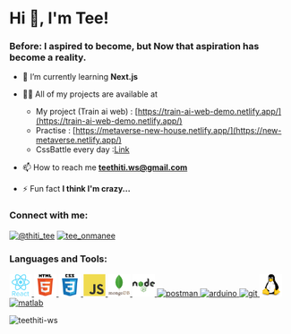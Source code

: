 <h1>Hi 👋, I'm Tee!</h1>
<h3>Before: I aspired to become, but Now that aspiration has become a reality.</h3>

- 🌱 I’m currently learning **Next.js**

- 👨‍💻 All of my projects are available at
  - My project (Train ai web) : [https://train-ai-web-demo.netlify.app/](https://train-ai-web-demo.netlify.app/)
  - Practise : [https://metaverse-new-house.netlify.app/](https://new-metaverse.netlify.app/)
  - CssBattle every day :[Link](https://www.figma.com/file/Vp2g7JK6cFRDUbahsUOtmR/CSSBattle?type=design&node-id=0%3A1&mode=design&t=tHWQasQiihFuh18n-1)

- 📫 How to reach me **teethiti.ws@gmail.com**

- ⚡ Fun fact **I think I'm crazy...**

<h3 align="left">Connect with me:</h3>
<p align="left">
<a href="https://twitter.com/@thiti_tee" target="blank"><img align="center" src="https://raw.githubusercontent.com/rahuldkjain/github-profile-readme-generator/master/src/images/icons/Social/twitter.svg" alt="@thiti_tee" height="30" width="40" /></a>
<a href="https://instagram.com/tee_onmanee" target="blank"><img align="center" src="https://raw.githubusercontent.com/rahuldkjain/github-profile-readme-generator/master/src/images/icons/Social/instagram.svg" alt="tee_onmanee" height="30" width="40" /></a>
</p>

<h3 align="left">Languages and Tools:</h3>
<p align="left"></a> 
<a href="https://reactjs.org/" target="_blank" rel="noreferrer"> <img src="https://raw.githubusercontent.com/devicons/devicon/master/icons/react/react-original-wordmark.svg" alt="react" width="40" height="40"/> </a>
<a href="https://www.w3.org/html/" target="_blank" rel="noreferrer"> <img src="https://raw.githubusercontent.com/devicons/devicon/master/icons/html5/html5-original-wordmark.svg" alt="html5" width="40" height="40"/> </a>  
<a href="https://www.w3schools.com/css/" target="_blank" rel="noreferrer"> <img src="https://raw.githubusercontent.com/devicons/devicon/master/icons/css3/css3-original-wordmark.svg" alt="css3" width="40" height="40"/> </a> 
<a href="https://developer.mozilla.org/en-US/docs/Web/JavaScript" target="_blank" rel="noreferrer"> <img src="https://raw.githubusercontent.com/devicons/devicon/master/icons/javascript/javascript-original.svg" alt="javascript" width="40" height="40"/> </a> 
<a href="https://www.mongodb.com/" target="_blank" rel="noreferrer"> <img src="https://raw.githubusercontent.com/devicons/devicon/master/icons/mongodb/mongodb-original-wordmark.svg" alt="mongodb" width="40" height="40"/> </a> 
<a href="https://nodejs.org" target="_blank" rel="noreferrer"> <img src="https://raw.githubusercontent.com/devicons/devicon/master/icons/nodejs/nodejs-original-wordmark.svg" alt="nodejs" width="40" height="40"/> </a> 
<a href="https://postman.com" target="_blank" rel="noreferrer"> <img src="https://www.vectorlogo.zone/logos/getpostman/getpostman-icon.svg" alt="postman" width="40" height="40"/> 
<a href="https://www.arduino.cc/" target="_blank" rel="noreferrer"> <img src="https://cdn.worldvectorlogo.com/logos/arduino-1.svg" alt="arduino" width="40" height="40"/> </a> 
<a href="https://git-scm.com/" target="_blank" rel="noreferrer"> <img src="https://www.vectorlogo.zone/logos/git-scm/git-scm-icon.svg" alt="git" width="40" height="40"/> </a> 
<a href="https://www.linux.org/" target="_blank" rel="noreferrer"> <img src="https://raw.githubusercontent.com/devicons/devicon/master/icons/linux/linux-original.svg" alt="linux" width="40" height="40"/> </a> 
<a href="https://www.mathworks.com/" target="_blank" rel="noreferrer"> <img src="https://upload.wikimedia.org/wikipedia/commons/2/21/Matlab_Logo.png" alt="matlab" width="40" height="40"/> </a> </p>

<p><img src="https://github-readme-stats.vercel.app/api/top-langs?username=teethiti-ws&exclude_repo=Prototype_ROS_WT600&show_icons=true&locale=en&layout=compact" alt="teethiti-ws" /></p>

<!--
<p>&nbsp;<img align="center" src="https://github-readme-stats.vercel.app/api?username=teethiti-ws&show_icons=true&theme=dark&locale=en" alt="teethiti-ws" /></p>
-->
